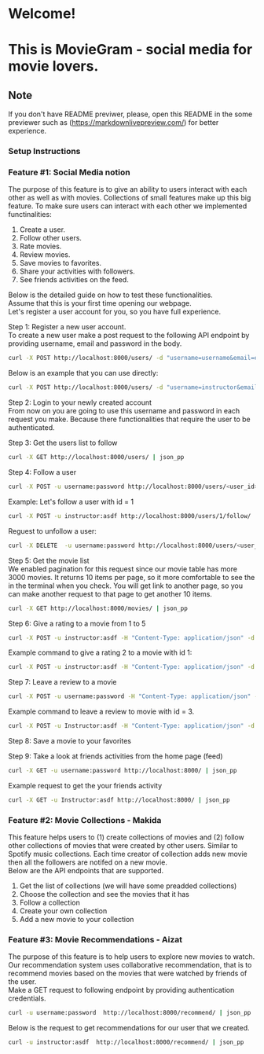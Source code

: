 # Welcome!
# This is MovieGram - social media for movie lovers. 

## Note
If you don't have README previwer, please, open this README in the some previewer such as (https://markdownlivepreview.com/) for better experience.  

### Setup Instructions  
### Feature #1: Social Media notion
The purpose of this feature is to give an ability to users interact with each other as well as with movies. Collections of small features make up this big feature. To make sure users can interact with each other we implemented functinalities:  
1. Create a user. 
2. Follow other users. 
3. Rate movies. 
4. Review movies. 
5. Save movies to favorites.  
6. Share your activities with followers. 
7. See friends activities on the feed.  

Below is the detailed guide on how to test these functionalities.  
Assume that this is your first time opening our webpage.  
Let's register a user account for you, so you have full experience.  

Step 1: Register a new user account.  
To create a new user make a post request to the following API endpoint by providing username, email and password in the body.  
```bash
curl -X POST http://localhost:8000/users/ -d "username=username&email=email@example.com&password=mypassword123"
```   

Below is an example that you can use directly:   
```bash
curl -X POST http://localhost:8000/users/ -d "username=instructor&email=myemail@example.com&password=asdf"
```
Step 2: Login to your newly created account  
From now on you are going to use this username and password in each request you make. Because there functionalities that require the user to be authenticated.   

Step 3: Get the users list to follow  
```bash
curl -X GET http://localhost:8000/users/ | json_pp
```  

Step 4: Follow a user  
```bash
curl -X POST -u username:password http://localhost:8000/users/<user_id>/follow/ | json_pp
```

Example: Let's follow a user with id = 1  

```bash
curl -X POST -u instructor:asdf http://localhost:8000/users/1/follow/ | json_pp
```

Reguest to unfollow a user:  
```bash
curl -X DELETE  -u username:password http://localhost:8000/users/<user_id>/unfollow/ | json_pp
```

Step 5: Get the movie list  
We enabled pagination for this request since our movie table has more 3000 movies. It returns 10 items per page, so it more comfortable to see the in the terminal when you check. You will get link to another page, so you can make another request to that page to get another 10 items.  
```bash 
curl -X GET http://localhost:8000/movies/ | json_pp
```

Step 6: Give a rating to a movie from 1 to 5  
```bash
curl -X POST -u instructor:asdf -H "Content-Type: application/json" -d '{"rating": <given_rating>}' http://localhost:8000/movies/<movie_id>/rate/ | json_pp
```

Example command to give a rating 2 to a movie with id 1:   
 ```bash
 curl -X POST -u instructor:asdf -H "Content-Type: application/json" -d '{"rating": 2}' http://localhost:8000/movies/1/rate/ | json_pp
 ```

Step 7: Leave a review to a movie  
```bash
curl -X POST -u username:password -H "Content-Type: application/json" -d '{"content": "Your review text"}' http://localhost:8000/movies/<movie_id>/review/ | json_pp
```

Example command to leave a review to movie with id = 3.  
```bash
curl -X POST -u Instructor:asdf -H "Content-Type: application/json" -d '{"content": "I like this movie very much."}' http://localhost:8000/movies/3/review/ | json_pp
```

Step 8: Save a movie to your favorites  

Step 9: Take a look at friends activities from the home page (feed)    
```bash 
curl -X GET -u username:password http://localhost:8000/ | json_pp
```

Example request to get the your friends activity  
```bash
curl -X GET -u Instructor:asdf http://localhost:8000/ | json_pp
```


### Feature #2: Movie Collections - Makida
This feature helps users to (1) create collections of movies and (2) follow other collections of movies that were created by other users. Similar to Spotify music collections. Each time creator of collection adds new movie then all the followers are notifed on a new movie.  
Below are the API endpoints that are supported.   

1. Get the list of collections (we will have some preadded collections) 
2. Choose the collection and see the movies that it has 
3. Follow a collection 
4. Create your own collection
5. Add a new movie to your collection 


### Feature #3: Movie Recommendations - Aizat 
The purpose of this feature is to help users to explore new movies to watch. Our recommendation system uses collaborative recommendation, that is to recommend movies based on the movies that were watched by friends of the user.  
Make a GET request to following endpoint by providing authentication credentials.  
```bash
curl -u username:password  http://localhost:8000/recommend/ | json_pp
``` 

Below is the request to get recommendations for our user that we created.
```bash
curl -u instructor:asdf  http://localhost:8000/recommend/ | json_pp
```  
